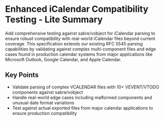 # Enhanced iCalendar Compatibility Testing - Lite Summary

Add comprehensive testing against sabre/vobject for iCalendar parsing to ensure robust compatibility with real-world iCalendar files beyond current coverage. This specification extends our existing RFC 5545 parsing capabilities by validating against complex multi-component files and edge cases found in production calendar systems from major applications like Microsoft Outlook, Google Calendar, and Apple Calendar.

## Key Points
- Validate parsing of complex VCALENDAR files with 10+ VEVENT/VTODO components against sabre/vobject
- Handle real-world edge cases including malformed components and unusual date format variations
- Test against actual exported files from major calendar applications to ensure production compatibility